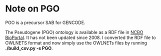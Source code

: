 # Note on PGO
PGO is a precursor SAB for GENCODE. 

The Pseudogene (PGO) ontology is available as a RDF file in [NCBO BioPortal](https://bioportal.bioontology.org/ontologies/pseudo). 
It has not been updated since 2008. 
I converted the RDF file to OWLNETS format and now simply use the OWLNETs files by running **./build_csv.py -s PGO**.
